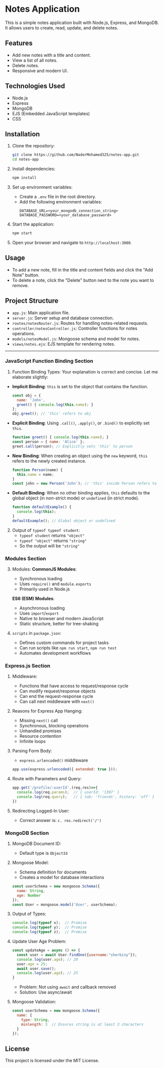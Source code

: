 # Notes Application

This is a simple notes application built with Node.js, Express, and MongoDB. It allows users to create, read, update, and delete notes.

## Features

- Add new notes with a title and content.
- View a list of all notes.
- Delete notes.
- Responsive and modern UI.

## Technologies Used

- Node.js
- Express
- MongoDB
- EJS (Embedded JavaScript templates)
- CSS

## Installation

1. Clone the repository:
    ```sh
    git clone https://github.com/NaderMohamed325/notes-app.git
    cd notes-app
    ```

2. Install dependencies:
    ```sh
    npm install
    ```

3. Set up environment variables:
    - Create a `.env` file in the root directory.
    - Add the following environment variables:
        ```env
        DATABASE_URL=<your_mongodb_connection_string>
        DATABASE_PASSWORD=<your_database_password>
        ```

4. Start the application:
    ```sh
    npm start
    ```

5. Open your browser and navigate to `http://localhost:3000`.

## Usage

- To add a new note, fill in the title and content fields and click the "Add Note" button.
- To delete a note, click the "Delete" button next to the note you want to remove.

## Project Structure

- `app.js`: Main application file.
- `server.js`: Server setup and database connection.
- `routes/notesRouter.js`: Routes for handling notes-related requests.
- `controller/notesController.js`: Controller functions for notes operations.
- `models/notesModel.js`: Mongoose schema and model for notes.
- `views/notes.ejs`: EJS template for rendering notes.

------

### JavaScript Function Binding Section

1. Function Binding Types: Your explanation is correct and concise. Let me elaborate slightly:

- **Implicit Binding**: `this` is set to the object that contains the function.
  ```javascript
  const obj = {
    name: 'John',
    greet() { console.log(this.name); }
  };
  obj.greet(); // 'this' refers to obj
  ```

- **Explicit Binding**: Using `.call()`, `.apply()`, or `.bind()` to explicitly set `this`.
  ```javascript
  function greet() { console.log(this.name); }
  const person = { name: 'Alice' };
  greet.call(person); // Explicitly sets 'this' to person
  ```

- **New Binding**: When creating an object using the `new` keyword, `this` refers to the newly created instance.
  ```javascript
  function Person(name) {
    this.name = name;
  }
  const john = new Person('John'); // 'this' inside Person refers to john
  ```

- **Default Binding**: When no other binding applies, `this` defaults to the global object (in non-strict mode) or `undefined` (in strict mode).
  ```javascript
  function defaultExample() {
    console.log(this);
  }
  defaultExample(); // Global object or undefined
  ```

2. Output of `typeof typeof student`:
   - `typeof student` returns `"object"`
   - `typeof "object"` returns `"string"`
   - So the output will be `"string"`

### Modules Section

3. Modules:
   **CommonJS Modules**:
   - Synchronous loading
   - Uses `require()` and `module.exports`
   - Primarily used in Node.js

   **ES6 (ESM) Modules**:
   - Asynchronous loading
   - Uses `import`/`export`
   - Native to browser and modern JavaScript
   - Static structure, better for tree-shaking

4. `scripts` in `package.json`:
   - Defines custom commands for project tasks
   - Can run scripts like `npm run start`, `npm run test`
   - Automates development workflows

### Express.js Section

1. Middleware:
   - Functions that have access to request/response cycle
   - Can modify request/response objects
   - Can end the request-response cycle
   - Can call next middleware with `next()`

2. Reasons for Express App Hanging:
   - Missing `next()` call
   - Synchronous, blocking operations
   - Unhandled promises
   - Resource contention
   - Infinite loops

3. Parsing Form Body:
   - `express.urlencoded()` middleware
   ```javascript
   app.use(express.urlencoded({ extended: true }));
   ```

4. Route with Parameters and Query:
   ```javascript
   app.get('/profile/:userId',(req,res)=>{
     console.log(req.params);  // { userId: '1307' }
     console.log(req.query);   // { tab: 'friends', history: 'off' }
   })
   ```

5. Redirecting Logged-In User:
   - Correct answer is: `c. res.redirect('/')`

### MongoDB Section

1. MongoDB Document ID:
   - Default type is `ObjectId`

2. Mongoose Model:
   - Schema definition for documents
   - Creates a model for database interactions
   ```javascript
   const userSchema = new mongoose.Schema({
     name: String,
     age: Number
   });
   const User = mongoose.model('User', userSchema);
   ```

3. Output of Types:
   ```javascript
   console.log(typeof x);  // Promise
   console.log(typeof y);  // Promise
   console.log(typeof z);  // Promise
   ```

4. Update User Age Problem:
   ```javascript
   const updateAge = async () => {
     const user = await User.findOne({username:"sherbiny"});
     console.log(user.age); // 20
     user.age = 25;
     await user.save();
     console.log(user.age); // 25
   }
   ```
   - Problem: Not using `await` and callback removed
   - Solution: Use async/await

5. Mongoose Validation:
   ```javascript
   const userSchema = new mongoose.Schema({
     name: {
       type: String,
       minlength: 3  // Ensures string is at least 3 characters
     }
   });
   ```



## License

This project is licensed under the MIT License.
